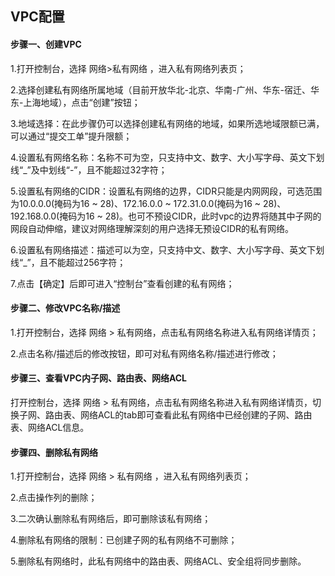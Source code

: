 ## **VPC配置**

#### **步骤一、创建VPC**

1.打开控制台，选择 网络>私有网络 ，进入私有网络列表页；

2.选择创建私有网络所属地域（目前开放华北-北京、华南-广州、华东-宿迁、华东-上海地域），点击“创建”按钮；

3.地域选择：在此步骤仍可以选择创建私有网络的地域，如果所选地域限额已满，可以通过“提交工单”提升限额；

4.设置私有网络名称：名称不可为空，只支持中文、数字、大小写字母、英文下划线“_”及中划线“-”，且不能超过32字符；

5.设置私有网络的CIDR：设置私有网络的边界，CIDR只能是内网网段，可选范围为10.0.0.0(掩码为16 ~ 28)、172.16.0.0 ~ 172.31.0.0(掩码为16 ~ 28)、192.168.0.0(掩码为16 ~ 28)。也可不预设CIDR，此时vpc的边界将随其中子网的网段自动伸缩，建议对网络理解深刻的用户选择无预设CIDR的私有网络。

6.设置私有网络描述：描述可以为空，只支持中文、数字、大小写字母、英文下划线“_”，且不能超过256字符；

7.点击【确定】后即可进入“控制台”查看创建的私有网络；



#### **步骤二、修改VPC名称/描述**

1.打开控制台，选择 网络 > 私有网络，点击私有网络名称进入私有网络详情页；

2.点击名称/描述后的修改按钮，即可对私有网络名称/描述进行修改；



#### **步骤三、查看VPC内子网、路由表、网络ACL**

打开控制台，选择 网络 > 私有网络，点击私有网络名称进入私有网络详情页，切换子网、路由表、网络ACL的tab即可查看此私有网络中已经创建的子网、路由表、网络ACL信息。



#### **步骤四、删除私有网络**

1.打开控制台，选择 网络 > 私有网络 ，进入私有网络列表页；

2.点击操作列的删除；

3.二次确认删除私有网络后，即可删除该私有网络；

4.删除私有网络的限制：已创建子网的私有网络不可删除；

5.删除私有网络时，此私有网络中的路由表、网络ACL、安全组将同步删除。
